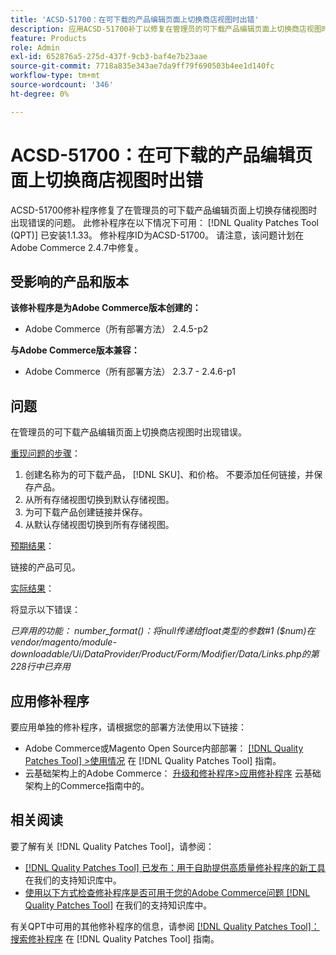 ```yaml
---
title: 'ACSD-51700：在可下载的产品编辑页面上切换商店视图时出错'
description: 应用ACSD-51700补丁以修复在管理员的可下载产品编辑页面上切换商店视图时出现错误的Adobe Commerce问题。
feature: Products
role: Admin
exl-id: 652876a5-275d-437f-9cb3-baf4e7b23aae
source-git-commit: 7718a835e343ae7da9ff79f690503b4ee1d140fc
workflow-type: tm+mt
source-wordcount: '346'
ht-degree: 0%

---
```


# ACSD-51700：在可下载的产品编辑页面上切换商店视图时出错

ACSD-51700修补程序修复了在管理员的可下载产品编辑页面上切换存储视图时出现错误的问题。 此修补程序在以下情况下可用： [!DNL Quality Patches Tool (QPT)] 已安装1.1.33。 修补程序ID为ACSD-51700。 请注意，该问题计划在Adobe Commerce 2.4.7中修复。

## 受影响的产品和版本

**该修补程序是为Adobe Commerce版本创建的：**

* Adobe Commerce（所有部署方法） 2.4.5-p2

**与Adobe Commerce版本兼容：**

* Adobe Commerce（所有部署方法） 2.3.7 - 2.4.6-p1

## 问题

在管理员的可下载产品编辑页面上切换商店视图时出现错误。

<u>重现问题的步骤</u>：

1. 创建名称为的可下载产品， [!DNL SKU]、和价格。 不要添加任何链接，并保存产品。
1. 从所有存储视图切换到默认存储视图。
1. 为可下载产品创建链接并保存。
1. 从默认存储视图切换到所有存储视图。

<u>预期结果</u>：

链接的产品可见。

<u>实际结果</u>：

将显示以下错误：

*已弃用的功能： number_format()：将null传递给float类型的参数#1 ($num)在vendor/magento/module-downloadable/Ui/DataProvider/Product/Form/Modifier/Data/Links.php的第228行中已弃用*

## 应用修补程序

要应用单独的修补程序，请根据您的部署方法使用以下链接：

* Adobe Commerce或Magento Open Source内部部署： [[!DNL Quality Patches Tool] >使用情况](https://experienceleague.adobe.com/docs/commerce-operations/tools/quality-patches-tool/usage.html) 在 [!DNL Quality Patches Tool] 指南。
* 云基础架构上的Adobe Commerce： [升级和修补程序>应用修补程序](https://experienceleague.adobe.com/docs/commerce-cloud-service/user-guide/develop/upgrade/apply-patches.html) 云基础架构上的Commerce指南中的。

## 相关阅读

要了解有关 [!DNL Quality Patches Tool]，请参阅：

* [[!DNL Quality Patches Tool] 已发布：用于自助提供高质量修补程序的新工具](/help/announcements/adobe-commerce-announcements/magento-quality-patches-released-new-tool-to-self-serve-quality-patches.md) 在我们的支持知识库中。
* [使用以下方式检查修补程序是否可用于您的Adobe Commerce问题 [!DNL Quality Patches Tool]](/help/support-tools/patches-available-in-qpt-tool/check-patch-for-magento-issue-with-magento-quality-patches.md) 在我们的支持知识库中。

有关QPT中可用的其他修补程序的信息，请参阅 [[!DNL Quality Patches Tool]：搜索修补程序](https://experienceleague.adobe.com/tools/commerce-quality-patches/index.html) 在 [!DNL Quality Patches Tool] 指南。
